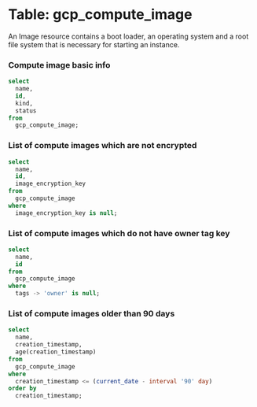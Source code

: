 # Table: gcp_compute_image

An Image resource contains a boot loader, an operating system and a root file system that is necessary for starting an instance.

### Compute image basic info

```sql
select
  name,
  id,
  kind,
  status
from
  gcp_compute_image;
```


### List of compute images which are not encrypted

```sql
select
  name,
  id,
  image_encryption_key
from
  gcp_compute_image
where
  image_encryption_key is null;
```


### List of compute images which do not have owner tag key

```sql
select
  name,
  id
from
  gcp_compute_image
where
  tags -> 'owner' is null;
```


### List of compute images older than 90 days
```sql
select
  name,
  creation_timestamp,
  age(creation_timestamp)
from
  gcp_compute_image
where
  creation_timestamp <= (current_date - interval '90' day)
order by 
  creation_timestamp;
```

